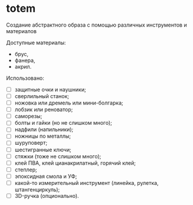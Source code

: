 # totem
Создание абстрактного образа с помощью различных инструментов и материалов

Доступные материалы:
- брус,
- фанера, 
- акрил. 

Использовано:

- [ ] защитные очки и наушники;
- [ ] сверлильный станок;
- [ ] ножовка или дремель или мини-болгарка;
- [ ] лобзик или реноватор;
- [ ] саморезы;
- [ ] болты и гайки (но не слишком много);
- [ ] надфили (напильники);
- [ ] ножницы по металлы;
- [ ] шуруповерт;
- [ ] шестигранные ключи;
- [ ] стяжки (тоже не слишком много);
- [ ] клей ПВА, клей цианакрилатный, горячий клей;
- [ ] степлер;
- [ ] эпоксидная смола и УФ;
- [ ] какой-то измерительный инструмент (линейка, рулетка, штангенциркуль);
- [ ] 3D-ручка (опционально).  
